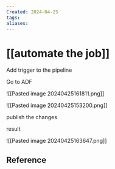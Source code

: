 ```yaml
---
Created: 2024-04-25
tags: 
aliases:
---
```

# [[automate the job]]

Add trigger to the pipeline 

Go to ADF

![[Pasted image 20240425161811.png]]


![[Pasted image 20240425153200.png]]

publish the changes

result

![[Pasted image 20240425163647.png]]

## Reference
